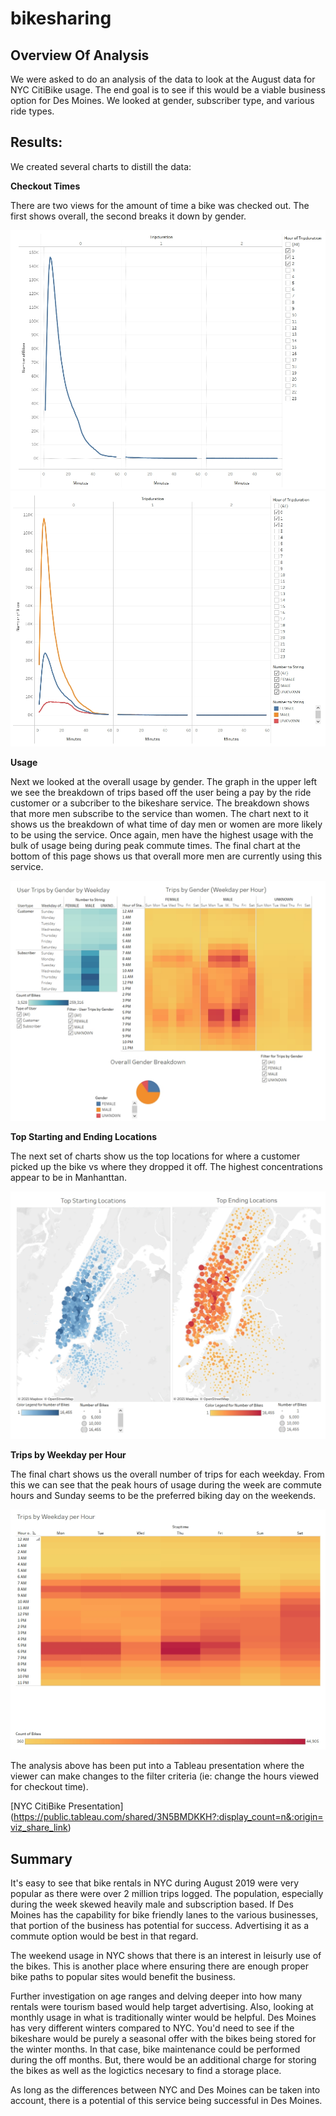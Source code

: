 # bikesharing

## Overview Of Analysis

We were asked to do an analysis of the data to look at the August data for NYC CitiBike usage. The end goal is to see if this would be a viable business option for Des Moines. We looked at gender, subscriber type, and various ride types.

## Results:

We created several charts to distill the data:

<b>Checkout Times</b>

There are two views for the amount of time a bike was checked out. The first shows overall, the second breaks it down by gender.

<img src="resources/checkout_time_for_users.png">
<img src="resources/checkout_time_by_gender.png">

<b>Usage</b>

Next we looked at the overall usage by gender. The graph in the upper left we see the breakdown of trips based off the user being a pay by the ride customer or a subcriber to the bikeshare service. The breakdown shows that more men subscribe to the service than women. The chart next to it shows us the breakdown of what time of day men or women are more likely to be using the service. Once again, men have the highest usage with the bulk of usage being during peak commute times. The final chart at the bottom of this page shows us that overall more men are currently using this service.

<img src="resources/usage_by_gender.png">

<b>Top Starting and Ending Locations</b>

The next set of charts show us the top locations for where a customer picked up the bike vs where they dropped it off. The highest concentrations appear to be in Manhanttan.

<img src="resources/top_start_end_local.png">

<b>Trips by Weekday per Hour</b>

The final chart shows us the overall number of trips for each weekday. From this we can see that the peak hours of usage during the week are commute hours and Sunday seems to be the preferred biking day on the weekends.

<img src="resources/trips_by_wkday_hr.png">

The analysis above has been put into a Tableau presentation where the viewer can make changes to the filter criteria (ie: change the hours viewed for checkout time).

[NYC CitiBike Presentation] (https://public.tableau.com/shared/3N5BMDKKH?:display_count=n&:origin=viz_share_link)

## Summary

It's easy to see that bike rentals in NYC during August 2019 were very popular as there were over 2 million trips logged. The population, especially during the week skewed heavily male and subscription based. If Des Moines has the capability for bike friendly lanes to the various businesses, that portion of the business has potential for success. Advertising it as a commute option would be best in that regard.

The weekend usage in NYC shows that there is an interest in leisurly use of the bikes. This is another place where ensuring there are enough proper bike paths to popular sites would benefit the business.

Further investigation on age ranges and delving deeper into how many rentals were tourism based would help target advertising. Also, looking at monthly usage in what is traditionally winter would be helpful. Des Moines has very different winters compared to NYC. You'd need to see if the bikeshare would be purely a seasonal offer with the bikes being stored for the winter months. In that case, bike maintenance could be performed during the off months. But, there would be an additional charge for storing the bikes as well as the logictics necesary to find a storage place.

As long as the differences between NYC and Des Moines can be taken into account, there is a potential of this service being successful in Des Moines.
